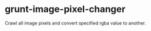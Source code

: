 grunt-image-pixel-changer
=========================

Crawl all image pixels and convert specified rgba value to another.
